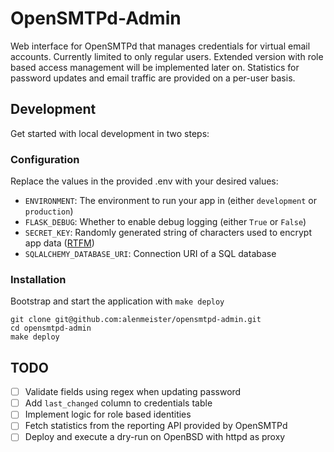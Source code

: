 # OpenSMTPd-Admin

Web interface for OpenSMTPd that manages credentials for virtual email accounts. Currently limited to only regular users. Extended version with role based access management will be implemented later on. Statistics for password updates and email traffic are provided on a per-user basis.

## Development

Get started with local development in two steps:

### Configuration

Replace the values in the provided .env with your desired values:

* `ENVIRONMENT`: The environment to run your app in (either `development` or `production`)
* `FLASK_DEBUG`: Whether to enable debug logging (either `True` or `False`)
* `SECRET_KEY`: Randomly generated string of characters used to encrypt app data ([RTFM](https://flask.palletsprojects.com/en/3.0.x/config/#SECRET_KEY))
* `SQLALCHEMY_DATABASE_URI`: Connection URI of a SQL database

### Installation

Bootstrap and start the application with `make deploy`

```shell
git clone git@github.com:alenmeister/opensmtpd-admin.git
cd opensmtpd-admin
make deploy
```

## TODO
- [ ] Validate fields using regex when updating password
- [ ] Add `last_changed` column to credentials table
- [ ] Implement logic for role based identities
- [ ] Fetch statistics from the reporting API provided by OpenSMTPd
- [ ] Deploy and execute a dry-run on OpenBSD with httpd as proxy
